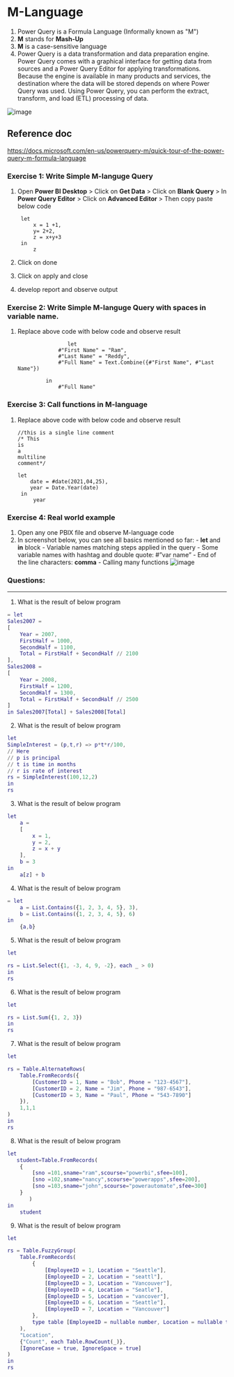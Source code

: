 # M-Language

1. Power Query is a Formula Language (Informally known as "M")
2. **M** stands for **Mash-Up**
3. **M** is a case-sensitive language
4. Power Query is a data transformation and data preparation engine. Power Query comes with a graphical interface for getting data from sources and a Power Query Editor for applying transformations. Because the engine is available in many products and services, the destination where the data will be stored depends on where Power Query was used. Using Power Query, you can perform the extract, transform, and load (ETL) processing of data.

![image](https://user-images.githubusercontent.com/20516321/118579120-12584f00-b7ab-11eb-8f40-dee8dd8bfd24.png)

## Reference doc 

https://docs.microsoft.com/en-us/powerquery-m/quick-tour-of-the-power-query-m-formula-language

### Exercise 1: Write Simple M-languge Query

1. Open **Power BI Desktop** > Click on **Get Data** > Click on **Blank Query** > In **Power Query Editor** > Click on **Advanced Editor** > Then copy paste below code

        let
            x = 1 +1,
            y= 2+2,
            z = x+y+3
        in
            z
1. Click on done
2. Click on apply and close
3. develop report and observe output
### Exercise 2: Write Simple M-languge Query with spaces in variable name.

1. Replace above code with below code and observe result

                       let
                    #"First Name" = "Ram",
                    #"Last Name" = "Reddy",
                    #"Full Name" = Text.Combine({#"First Name", #"Last Name"})

                in
                    #"Full Name"
            
            
 ### Exercise 3: Call functions in M-language

1. Replace above code with below code and observe result

       //this is a single line comment
       /* This
       is 
       a
       multiline
       comment*/
       
       let
           date = #date(2021,04,25),
           year = Date.Year(date)
        in
            year
### Exercise 4: Real world example

1. Open any one PBIX file and observe M-language code
2. In screenshot below, you can see all basics mentioned so far:
        - **let** and **in** block
        - Variable names matching steps applied in the query
        - Some variable names with hashtag and double quote: #”var name”
        - End of the line characters: **comma**
        - Calling many functions
        ![image](https://user-images.githubusercontent.com/20516321/116349500-c77f9300-a80d-11eb-9559-0d88ac8890b5.png)

### Questions:
---
1. What is the result of below program

```M
= let 
Sales2007 =  
[  
    Year = 2007,  
    FirstHalf = 1000,  
    SecondHalf = 1100, 
    Total = FirstHalf + SecondHalf // 2100 
], 
Sales2008 =  
[  
    Year = 2008,  
    FirstHalf = 1200,  
    SecondHalf = 1300, 
    Total = FirstHalf + SecondHalf // 2500 
] 
in Sales2007[Total] + Sales2008[Total]

```

2. What is the result of below program

```M
let
SimpleInterest = (p,t,r) => p*t*r/100,
// Here 
// p is principal
// t is time in months
// r is rate of interest
rs = SimpleInterest(100,12,2)
in 
rs

```

3. What is the result of below program

```M
let
    a =
    [
        x = 1,       
        y = 2,       
        z = x + y    
    ], 
    b = 3             
in 
    a[z] + b         

```

4. What is the result of below program

```M
= let
    a = List.Contains({1, 2, 3, 4, 5}, 3),
    b = List.Contains({1, 2, 3, 4, 5}, 6)
in 
    {a,b}        

```

5. What is the result of below program

```M
let

rs = List.Select({1, -3, 4, 9, -2}, each _ > 0)
in 
rs       

```

6. What is the result of below program

```M
let

rs = List.Sum({1, 2, 3})
in 
rs       

```
   

7. What is the result of below program

```M
let

rs = Table.AlternateRows(
    Table.FromRecords({
        [CustomerID = 1, Name = "Bob", Phone = "123-4567"],
        [CustomerID = 2, Name = "Jim", Phone = "987-6543"],
        [CustomerID = 3, Name = "Paul", Phone = "543-7890"]
    }),
    1,1,1
)
in 
rs       

```
8. What is the result of below program

```M
let
   student=Table.FromRecords(
    {
        [sno =101,sname="ram",scourse="powerbi",sfee=100],
        [sno =102,sname="nancy",scourse="powerapps",sfee=200],
        [sno =103,sname="john",scourse="powerautomate",sfee=300]
    }
       )
in
    student       

```
9. What is the result of below program

```M
let

rs = Table.FuzzyGroup(
    Table.FromRecords(
        {
            [EmployeeID = 1, Location = "Seattle"],
            [EmployeeID = 2, Location = "seattl"],
            [EmployeeID = 3, Location = "Vancouver"],
            [EmployeeID = 4, Location = "Seatle"],
            [EmployeeID = 5, Location = "vancover"],
            [EmployeeID = 6, Location = "Seattle"],
            [EmployeeID = 7, Location = "Vancouver"]
        },
        type table [EmployeeID = nullable number, Location = nullable text]
    ),
    "Location",
    {"Count", each Table.RowCount(_)},
    [IgnoreCase = true, IgnoreSpace = true]
)
in 
rs       

```
 
